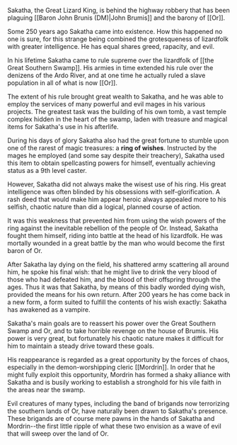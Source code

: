 Sakatha, the Great Lizard King, is behind the highway robbery that has been plaguing [[Baron John Brunis (DM)|John Brumis]] and the barony of [[Or]]. 

Some 250 years ago Sakatha came into existence. How this happened no one is sure, for this strange being combined the grotesqueness of lizardfolk with greater intelligence. He has equal shares greed, rapacity, and evil. 

In his lifetime Sakatha came to rule supreme over the lizardfolk of [[the Great Southern Swamp]]. His armies in time extended his rule over the denizens of the Ardo River, and at one time he actually ruled a slave population in all of what is now [[Or]]. 

The extent of his rule brought great wealth to Sakatha, and he was able to employ the services of many powerful and evil mages in his various projects. The greatest task was the building of his own tomb, a vast temple complex hidden in the heart of the swamp, laden with treasure and magical items for Sakatha's use in his afterlife. 

During his days of glory Sakatha also had the great fortune to stumble upon one of the rarest of magic treasures: a **ring of wishes**. Instructed by the mages he employed (and some say despite their treachery), Sakatha used this item to obtain spellcasting powers for himself, eventually achieving status as a 9th level caster. 

However, Sakatha did not always make the wisest use of his ring. His great intelligence was often blinded by his obsessions with self-glorification. A rash deed that would make him appear heroic always appealed more to his selfish, chaotic nature than did a logical, planned course of action. 

It was this weakness that prevented him from using the wish powers of the ring against the inevitable rebellion of the people of Or. Instead, Sakatha fought them himself, riding into battle at the head of his lizardfolk. He was mortally wounded in a great battle by the man who would become the first baron of Or. 

After Sakatha lay dying on the field, his shattered army scattering all around him, he spoke his final wish: that he might live to drink the very blood of those who had defeated him, and the blood of their offspring through the ages. Thus it was that Sakatha, by means of this badly worded dying wish, provided the means for his own return. After 200 years he has come back in a new form, a form suited to fulfill the contents of his wish exactly: Sakatha has awakened as a vampire. 

Sakatha's main goals are to reassert his power over the Great Southern Swamp and Or, and to take horrible revenge on the house of Brumis. His power is very great, but fortunately his chaotic nature makes it difficult for him to maintain a steady drive toward these goals. 

His reappearance is regarded as a great opportunity by the forces of chaos, especially in the demon-worshipping cleric [[Mordrin]]. In order that he might fully exploit this opportunity, Mordrin has formed a shaky alliance with Sakatha and is busily working to establish a stronghold for his vile faith in the areas near the swamp. 

Evil creatures of many types, including the band of brigands now terrorizing the southern lands of Or, have naturally been drawn to Sakatha's presence. These brigands are of course mere pawns in the hands of Sakatha and Mordrin--the first little ripple of what these two envision as a wave of evil that will sweep over the land of Or.

